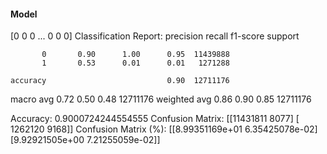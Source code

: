 #### Model
[0 0 0 ... 0 0 0]
Classification Report:
              precision    recall  f1-score   support

           0       0.90      1.00      0.95  11439888
           1       0.53      0.01      0.01   1271288

    accuracy                           0.90  12711176
   macro avg       0.72      0.50      0.48  12711176
weighted avg       0.86      0.90      0.85  12711176

Accuracy: 0.9000724244554555
Confusion Matrix:
[[11431811     8077]
 [ 1262120     9168]]
Confusion Matrix (%):
[[8.99351169e+01 6.35425078e-02]
 [9.92921505e+00 7.21255059e-02]]
